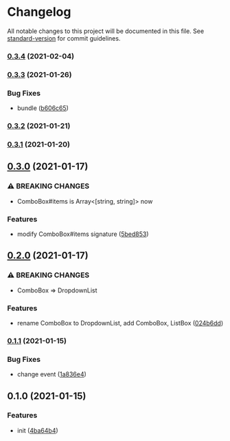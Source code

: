 # Changelog

All notable changes to this project will be documented in this file. See [standard-version](https://github.com/conventional-changelog/standard-version) for commit guidelines.

### [0.3.4](https://github.com/BlackGlory/kiss-components/compare/v0.3.3...v0.3.4) (2021-02-04)

### [0.3.3](https://github.com/BlackGlory/kiss-components/compare/v0.3.2...v0.3.3) (2021-01-26)


### Bug Fixes

* bundle ([b606c65](https://github.com/BlackGlory/kiss-components/commit/b606c65fac159a5a4c358bc7f9ccdffe38c6e77a))

### [0.3.2](https://github.com/BlackGlory/kiss-components/compare/v0.3.1...v0.3.2) (2021-01-21)

### [0.3.1](https://github.com/BlackGlory/kiss-components/compare/v0.3.0...v0.3.1) (2021-01-20)

## [0.3.0](https://github.com/BlackGlory/kiss-components/compare/v0.2.0...v0.3.0) (2021-01-17)


### ⚠ BREAKING CHANGES

* ComboBox#items is Array<[string, string]> now

### Features

* modify ComboBox#items signature ([5bed853](https://github.com/BlackGlory/kiss-components/commit/5bed8532ad4a18178d8f612a1f3ef9a4beefe88d))

## [0.2.0](https://github.com/BlackGlory/kiss-components/compare/v0.1.1...v0.2.0) (2021-01-17)


### ⚠ BREAKING CHANGES

* ComboBox => DropdownList

### Features

* rename ComboBox to DropdownList, add ComboBox, ListBox ([024b6dd](https://github.com/BlackGlory/kiss-components/commit/024b6dd35c66e231603ec330484eb562db274f1e))

### [0.1.1](https://github.com/BlackGlory/kiss-components/compare/v0.1.0...v0.1.1) (2021-01-15)


### Bug Fixes

* change event ([1a836e4](https://github.com/BlackGlory/kiss-components/commit/1a836e4abb12ec3536eba0eaadf0590da192d0ef))

## 0.1.0 (2021-01-15)


### Features

* init ([4ba64b4](https://github.com/BlackGlory/kiss-components/commit/4ba64b405a4945a71741333a91ef70963677df4d))
